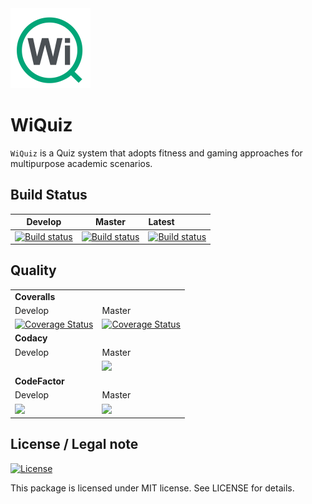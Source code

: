 <img src="https://raw.githubusercontent.com/AccelerateX-org/WiQuiz/develop/ic_wiquiz_512x512.png" width="128">

# WiQuiz

`WiQuiz` is a Quiz system that adopts fitness and gaming approaches for multipurpose academic scenarios.

## Build Status

|Develop|Master|Latest|
|:--:|:--:|:--|
|[![Build status](https://ci.appveyor.com/api/projects/status/lvxy1ivobe94q1e4/branch/develop?svg=true)](https://ci.appveyor.com/project/AccelerateX/wiquiz/branch/develop)|[![Build status](https://ci.appveyor.com/api/projects/status/lvxy1ivobe94q1e4/branch/master?svg=true)](https://ci.appveyor.com/project/AccelerateX/wiquiz/branch/master)|[![Build status](https://ci.appveyor.com/api/projects/status/lvxy1ivobe94q1e4?svg=true)](https://ci.appveyor.com/project/AccelerateX/wiquiz)|

## Quality

<table>
  <tr>
    <td colspan="2"><b>Coveralls</b></td>
  </tr>
  <tr>
    <td>Develop</td>
    <td>Master</td>
  </tr>
  <tr>
    <td><a href='https://coveralls.io/github/AccelerateX-org/WiQuiz?branch=develop'><img src='https://coveralls.io/repos/github/AccelerateX-org/WiQuiz/badge.svg?branch=develop' alt='Coverage Status' /></a></td>
    <td><a href='https://coveralls.io/github/AccelerateX-org/WiQuiz?branch=master'><img src='https://coveralls.io/repos/github/AccelerateX-org/WiQuiz/badge.svg?branch=master' alt='Coverage Status' /></a></td>
  </tr>
  <tr>
    <td colspan="2"><b>Codacy</b></td>
  </tr>
  <tr>
    <td>Develop</td>
    <td>Master</td>
  </tr>
  <tr>
    <td></td>
    <td><a class="badge-align" href="https://www.codacy.com/app/AccelerateX/WiQuiz"><img src="https://api.codacy.com/project/badge/Grade/81ca006a936044db9aca341b9c3af312"/></a></td>
  </tr>
  <tr>
    <td colspan="2"><b>CodeFactor</b></td>
  </tr>
  <tr>
    <td>Develop</td>
    <td>Master</td>
  </tr>
  <tr>
    <td><a href="https://www.codefactor.io/repository/github/acceleratex-org/wiquiz/overview/develop"><img src="https://www.codefactor.io/repository/github/acceleratex-org/wiquiz/badge/develop" /></a></td>
    <td><a href="https://www.codefactor.io/repository/github/acceleratex-org/wiquiz/overview/master"><img src="https://www.codefactor.io/repository/github/acceleratex-org/wiquiz/badge/master" /></a></td>
  </tr>
</table>

## License / Legal note ##

[![License](http://img.shields.io/:license-mit-blue.svg)](https://github.com/AccelerateX-org/WiQuiz/blob/master/LICENSE)

This package is licensed under MIT license. See LICENSE for details.



